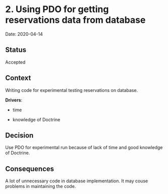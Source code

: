 # 2. Using PDO for getting reservations data from database

Date: 2020-04-14

## Status

Accepted

## Context

Writing code for experimental testing reservations on database.

**Drivers**:

- time

- knowledge of Doctrine

## Decision

Use PDO for experimental run because of lack of time and good knowledge of Doctrine.

## Consequences

A lot of unnecessary code in database implementation. It may couse problems in maintaining the code.
